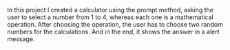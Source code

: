 In this project I created a calculator using the prompt method, asking the user to select a number from 1 to 4, whereas each one is a mathematical operation. After choosing the operation, the user has to choose two random numbers for the calculations. And in the end, it shows the answer in a alert message.

